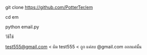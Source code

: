 git clone https://github.com/PotterTer/em

cd em

python email.py

วิธีใช้

test555@gmail.com < ผิด 
test555 < ถูก
แค่ลบ @gmail.com ออกแค่นั้น
